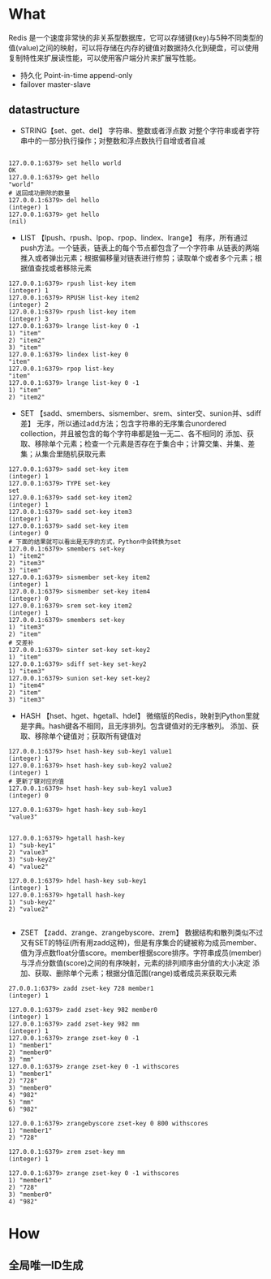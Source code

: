 # What 

Redis 是一个速度非常快的非关系型数据库，它可以存储键(key)与5种不同类型的值(value)之间的映射，可以将存储在内存的键值对数据持久化到硬盘，可以使用复制特性来扩展读性能，可以使用客户端分片来扩展写性能。

- 持久化
    Point-in-time
    append-only
- failover
    master-slave

## datastructure

- STRING【set、get、del】
    字符串、整数或者浮点数
        对整个字符串或者字符串中的一部分执行操作；对整数和浮点数执行自增或者自减

```

127.0.0.1:6379> set hello world
OK
127.0.0.1:6379> get hello
"world"
# 返回成功删除的数量
127.0.0.1:6379> del hello
(integer) 1
127.0.0.1:6379> get hello
(nil)

```

- LIST 【lpush、rpush、lpop、rpop、lindex、lrange】
    有序，所有通过push方法。一个链表，链表上的每个节点都包含了一个字符串
        从链表的两端推入或者弹出元素；根据偏移量对链表进行修剪；读取单个或者多个元素；根据值查找或者移除元素

```
127.0.0.1:6379> rpush list-key item
(integer) 1
127.0.0.1:6379> RPUSH list-key item2
(integer) 2
127.0.0.1:6379> rpush list-key item
(integer) 3
127.0.0.1:6379> lrange list-key 0 -1
1) "item"
2) "item2"
3) "item"
127.0.0.1:6379> lindex list-key 0
"item"
127.0.0.1:6379> rpop list-key
"item"
127.0.0.1:6379> lrange list-key 0 -1
1) "item"
2) "item2"
```


- SET 【sadd、smembers、sismember、srem、sinter交、sunion并、sdiff差】
    无序，所以通过add方法；包含字符串的无序集合unordered collection，并且被包含的每个字符串都是独一无二、各不相同的
        添加、获取、移除单个元素；检查一个元素是否存在于集合中；计算交集、并集、差集；从集合里随机获取元素

```
127.0.0.1:6379> sadd set-key item
(integer) 1
127.0.0.1:6379> TYPE set-key
set
127.0.0.1:6379> sadd set-key item2
(integer) 1
127.0.0.1:6379> sadd set-key item3
(integer) 1
127.0.0.1:6379> sadd set-key item
(integer) 0
# 下面的结果就可以看出是无序的方式，Python中会转换为set
127.0.0.1:6379> smembers set-key
1) "item2"
2) "item3"
3) "item"
127.0.0.1:6379> sismember set-key item2
(integer) 1
127.0.0.1:6379> sismember set-key item4
(integer) 0
127.0.0.1:6379> srem set-key item2
(integer) 1
127.0.0.1:6379> smembers set-key
1) "item3"
2) "item"
# 交差补
127.0.0.1:6379> sinter set-key set-key2
1) "item"
127.0.0.1:6379> sdiff set-key set-key2
1) "item3"
127.0.0.1:6379> sunion set-key set-key2
1) "item4"
2) "item"
3) "item3"
```

- HASH 【hset、hget、hgetall、hdel】
    微缩版的Redis，映射到Python里就是字典。hash键各不相同，且无序排列。包含键值对的无序散列。
        添加、获取、移除单个键值对；获取所有键值对

```
127.0.0.1:6379> hset hash-key sub-key1 value1
(integer) 1
127.0.0.1:6379> hset hash-key sub-key2 value2
(integer) 1
# 更新了键对应的值
127.0.0.1:6379> hset hash-key sub-key1 value3
(integer) 0

127.0.0.1:6379> hget hash-key sub-key1 
"value3"


127.0.0.1:6379> hgetall hash-key
1) "sub-key1"
2) "value3"
3) "sub-key2"
4) "value2"

127.0.0.1:6379> hdel hash-key sub-key1
(integer) 1
127.0.0.1:6379> hgetall hash-key
1) "sub-key2"
2) "value2"


```


- ZSET 【zadd、zrange、zrangebyscore、zrem】
    数据结构和散列类似不过又有SET的特征(所有用zadd这种)，但是有序集合的键被称为成员member、值为浮点数float分值score。member根据score排序。字符串成员(member)与浮点分数值(score)之间的有序映射，元素的排列顺序由分值的大小决定
        添加、获取、删除单个元素；根据分值范围(range)或者成员来获取元素

```
27.0.0.1:6379> zadd zset-key 728 member1
(integer) 1

127.0.0.1:6379> zadd zset-key 982 member0
(integer) 1
127.0.0.1:6379> zadd zset-key 982 mm
(integer) 1
127.0.0.1:6379> zrange zset-key 0 -1
1) "member1"
2) "member0"
3) "mm"
127.0.0.1:6379> zrange zset-key 0 -1 withscores
1) "member1"
2) "728"
3) "member0"
4) "982"
5) "mm"
6) "982"

127.0.0.1:6379> zrangebyscore zset-key 0 800 withscores
1) "member1"
2) "728"

127.0.0.1:6379> zrem zset-key mm 
(integer) 1

127.0.0.1:6379> zrange zset-key 0 -1 withscores
1) "member1"
2) "728"
3) "member0"
4) "982"

```




# How



## 全局唯一ID生成
[](https://www.cnblogs.com/haoxinyue/p/5208136.html)